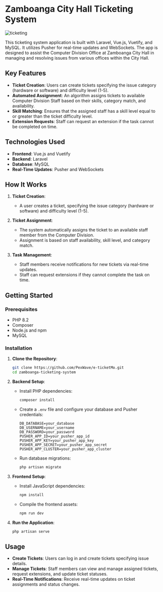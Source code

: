 
# Zamboanga City Hall Ticketing System
![ticketing](https://github.com/PexWave/e-ticketMo/assets/139829241/bb6afa6b-aa60-4a3b-ac22-dda78ad39f05)

This ticketing system application is built with Laravel, Vue.js, Vuetify, and MySQL. It utilizes Pusher for real-time updates and WebSockets. The app is designed to assist the Computer Division Office at Zamboanga City Hall in managing and resolving issues from various offices within the City Hall.

## Key Features

- **Ticket Creation**: Users can create tickets specifying the issue category (hardware or software) and difficulty level (1-5).
- **Automated Assignment**: An algorithm assigns tickets to available Computer Division Staff based on their skills, category match, and availability.
- **Skill Matching**: Ensures that the assigned staff has a skill level equal to or greater than the ticket difficulty level.
- **Extension Requests**: Staff can request an extension if the task cannot be completed on time.

## Technologies Used

- **Frontend**: Vue.js and Vuetify
- **Backend**: Laravel
- **Database**: MySQL
- **Real-Time Updates**: Pusher and WebSockets

## How It Works

1. **Ticket Creation**:
   - A user creates a ticket, specifying the issue category (hardware or software) and difficulty level (1-5).

2. **Ticket Assignment**:
   - The system automatically assigns the ticket to an available staff member from the Computer Division.
   - Assignment is based on staff availability, skill level, and category match.

3. **Task Management**:
   - Staff members receive notifications for new tickets via real-time updates.
   - Staff can request extensions if they cannot complete the task on time.

## Getting Started

### Prerequisites

- PHP 8.2
- Composer
- Node.js and npm
- MySQL

### Installation

1. **Clone the Repository**:
    ```bash
    git clone https://github.com/PexWave/e-ticketMo.git
    cd zamboanga-ticketing-system
    ```

2. **Backend Setup**:
    - Install PHP dependencies:
      ```bash
      composer install
      ```
    - Create a `.env` file and configure your database and Pusher credentials:
      ```env
      DB_DATABASE=your_database
      DB_USERNAME=your_username
      DB_PASSWORD=your_password
      PUSHER_APP_ID=your_pusher_app_id
      PUSHER_APP_KEY=your_pusher_app_key
      PUSHER_APP_SECRET=your_pusher_app_secret
      PUSHER_APP_CLUSTER=your_pusher_app_cluster
      ```

    - Run database migrations:
      ```bash
      php artisan migrate
      ```

3. **Frontend Setup**:
    - Install JavaScript dependencies:
      ```bash
      npm install
      ```
    - Compile the frontend assets:
      ```bash
      npm run dev
      ```

4. **Run the Application**:
    ```bash
    php artisan serve
    ```

## Usage

- **Create Tickets**: Users can log in and create tickets specifying issue details.
- **Manage Tickets**: Staff members can view and manage assigned tickets, request extensions, and update ticket statuses.
- **Real-Time Notifications**: Receive real-time updates on ticket assignments and status changes.
